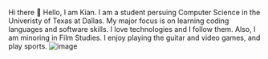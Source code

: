 Hi there 👋
Hello, I am Kian. I am a student persuing Computer Science in the Univeristy of Texas at Dallas. 
My major focus is on learning coding languages and software skills. 
I love technologies and I follow them. Also, I am minoring in Film Studies. 
I enjoy playing the guitar and video games, and play sports.
![image](https://user-images.githubusercontent.com/112025388/211677209-7ea09f57-893b-4334-8b53-cded1d618044.png)
